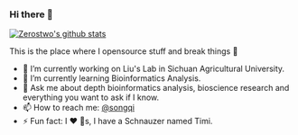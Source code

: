 ### Hi there 👋

<!--
**zerostwo/zerostwo** is a ✨ _special_ ✨ repository because its `README.md` (this file) appears on your GitHub profile.

-->

[![Zerostwo's github stats](https://github-readme-stats.vercel.app/api?username=Zerostwow&count_private=true&show_icons=true&theme=default)](https://songqi.online) 

This is the place where I opensource stuff and break things :rofl:

- 🔭 I’m currently working on Liu's Lab in Sichuan Agricultural University.
- 🌱 I’m currently learning Bioinformatics Analysis.
- 💬 Ask me about depth bioinformatics analysis, bioscience research and everything you want to ask if I know.
- 📫 How to reach me: [@songqi](https://songqi.online)
- ⚡ Fun fact: I :heart: :dog:s, I have a Schnauzer named Timi.
<!-- - 🤔 I’m looking for help with ...-->
<!-- - 😄 Pronouns: ... -->

